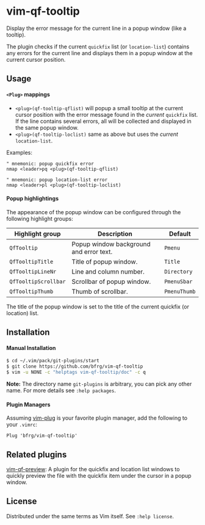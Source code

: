 # vim-qf-tooltip

Display the error message for the current line in a popup window (like a
tooltip).

The plugin checks if the current `quickfix` list (or `location-list`) contains
any errors for the current line and displays them in a popup window at the
current cursor position.


## Usage

#### `<Plug>` mappings

* `<plug>(qf-tooltip-qflist)` will popup a small tooltip at the current cursor
  position with the error message found in the _current_ `quickfix` list. If the
  line contains several errors, all will be collected and displayed in the same
  popup window.
* `<plug>(qf-tooltip-loclist)` same as above but uses the _current_
  `location-list`.

 Examples:
  ```vim
  " mnemonic: popup quickfix error
  nmap <leader>pq <plug>(qf-tooltip-qflist)

  " mnemonic: popup location-list error
  nmap <leader>pl <plug>(qf-tooltip-loclist)
  ```

#### Popup highlightings

The appearance of the popup window can be configured through the following
highlight groups:

| Highlight group     | Description                             | Default     |
| ------------------- | --------------------------------------- | ----------- |
| `QfTooltip`         | Popup window background and error text. | `Pmenu`     |
| `QfTooltipTitle`    | Title of popup window.                  | `Title`     |
| `QfTooltipLineNr`   | Line and column number.                 | `Directory` |
| `QfTooltipScrollbar`| Scrollbar of popup window.              | `PmenuSbar` |
| `QfTooltipThumb`    | Thumb of scrollbar.                     | `PmenuThumb`|

The title of the popup window is set to the title of the current quickfix (or
location) list.


## Installation

#### Manual Installation

```bash
$ cd ~/.vim/pack/git-plugins/start
$ git clone https://github.com/bfrg/vim-qf-tooltip
$ vim -u NONE -c "helptags vim-qf-tooltip/doc" -c q
```
**Note:** The directory name `git-plugins` is arbitrary, you can pick any other
name. For more details see `:help packages`.

#### Plugin Managers

Assuming [vim-plug][plug] is your favorite plugin manager, add the following to
your `.vimrc`:
```vim
Plug 'bfrg/vim-qf-tooltip'
```


## Related plugins

[vim-qf-preview][qf-preview]: A plugin for the quickfix and location list
windows to quickly preview the file with the quickfix item under the cursor in a
popup window.


## License

Distributed under the same terms as Vim itself. See `:help license`.

[plug]: https://github.com/junegunn/vim-plug
[qf-preview]: https://github.com/bfrg/vim-qf-preview
